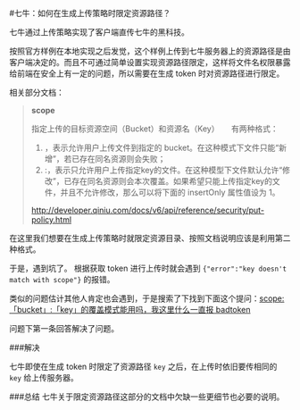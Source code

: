 #七牛：如何在生成上传策略时限定资源路径？

七牛通过上传策略实现了客户端直传七牛的黑科技。

按照官方样例在本地实现之后发觉，这个样例上传到七牛服务器上的资源路径是由客户端决定的。而且不可通过简单设置实现资源路径限定，这样将文件名权限暴露给前端在安全上有一定的问题，所以需要在生成 token 时对资源路径进行限定。

<!--more-->


相关部分文档：

>**scope**
>
>指定上传的目标资源空间（Bucket）和资源名（Key）
>　
>有两种格式：
>	1. <bucket>，表示允许用户上传文件到指定的 bucket。在这种模式下文件只能“新增”，若已存在同名资源则会失败；
>	2. <bucket>:<key>，表示只允许用户上传指定key的文件。在这种模型下文件默认允许“修改”，已存在同名资源则会本次覆盖。如果希望只能上传指定key的文件，并且不允许修改，那么可以将下面的 insertOnly 属性值设为 1。
>	
>http://developer.qiniu.com/docs/v6/api/reference/security/put-policy.html
	
	
在这里我们想要在生成上传策略时就限定资源目录、按照文档说明应该是利用第二种格式。

于是，遇到坑了。
根据获取 token 进行上传时就会遇到 `{"error":"key doesn't match with scope"}` 的报错。

类似的问题估计其他人肯定也会遇到，于是搜索了下找到下面这个提问：[scope:「bucket」:「key」的覆盖模式能用吗，我这里什么一直报 badtoken](http://segmentfault.com/q/1010000000593720)

问题下第一条回答解决了问题。

###解决

七牛即使在生成 token 时限定了资源路径 `key` 之后，在上传时依旧要传相同的 `key` 给上传服务器。

###总结
七牛关于限定资源路径这部分的文档中欠缺一些更细节也必要的说明。
